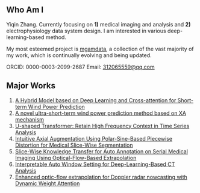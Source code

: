 ## Who Am I

Yiqin Zhang. Currently focusing on **1)** medical imaging and analysis and **2)** electrophysiology data system design. I am interested in various deep-learning-based method.

My most esteemed project is [mgamdata](https://github.com/MGAMZ/mgam_datatoolkit), a collection of the vast majority of my work, which is continually evolving and being updated.

ORCID: 0000-0003-2099-2687
Email: 312065559@qq.com

## Major Works

1. [A Hybrid Model based on Deep Learning and Cross-attention for Short-term Wind Power Prediction](https://ieeexplore.ieee.org/document/9948810)
2. [A novel ultra-short-term wind power prediction method based on XA mechanism](https://www.sciencedirect.com/science/article/pii/S0306261923012692)
3. [U-shaped Transformer: Retain High Frequency Context in Time Series Analysis](https://arxiv.org/abs/2307.09019)
4. [Intuitive Axial Augmentation Using Polar-Sine-Based Piecewise Distortion for Medical Slice-Wise Segmentation](https://arxiv.org/abs/2412.03352)
5. [Slice-Wise Knowledge Transfer for Auto Annotation on Serial Medical Imaging Using Optical-Flow-Based Extrapolation](https://papers.ssrn.com/sol3/papers.cfm?abstract_id=4927375)
6. [Interpretable Auto Window Setting for Deep-Learning-Based CT Analysis](https://arxiv.org/abs/2501.06223)
7. [Enhanced optic-flow extrapolation for Doppler radar nowcasting with Dynamic Weight Attention](https://www.sciencedirect.com/science/article/pii/S0957417424030355?via%3Dihub)
